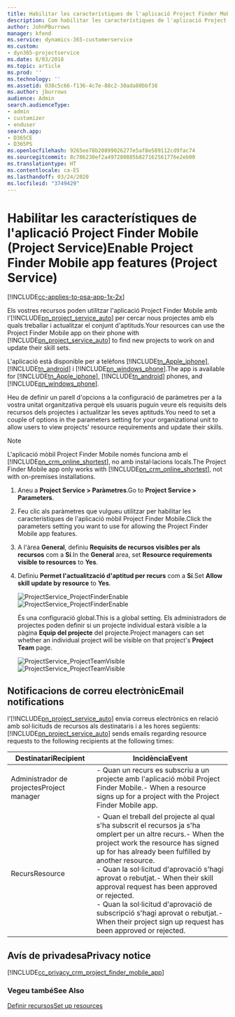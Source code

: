 ```yaml
---
title: Habilitar les característiques de l'aplicació Project Finder Mobile
description: Com habilitar les característiques de l'aplicació Project Finder Mobile per al Project Service
author: JohnPBurrows
manager: kfend
ms.service: dynamics-365-customerservice
ms.custom:
- dyn365-projectservice
ms.date: 8/03/2018
ms.topic: article
ms.prod: ''
ms.technology: ''
ms.assetid: 038c5c66-f136-4c7e-88c2-30ada80bbf38
ms.author: jburrows
audience: Admin
search.audienceType:
- admin
- customizer
- enduser
search.app:
- D365CE
- D365PS
ms.openlocfilehash: 9265ee78b20899026277e5af8e589112cd9fac74
ms.sourcegitcommit: 8c786230ef2a497280885b827162561776e2eb00
ms.translationtype: HT
ms.contentlocale: ca-ES
ms.lasthandoff: 03/24/2020
ms.locfileid: "3749429"
---
```

# <a name="enable-project-finder-mobile-app-features-project-service"></a><span data-ttu-id="e2da9-103">Habilitar les característiques de l'aplicació Project Finder Mobile (Project Service)</span><span class="sxs-lookup"><span data-stu-id="e2da9-103">Enable Project Finder Mobile app features (Project Service)</span></span>

[!INCLUDE[cc-applies-to-psa-app-1x-2x](../includes/cc-applies-to-psa-app-1x-2x.md)]

<span data-ttu-id="e2da9-104">Els vostres recursos poden utilitzar l'aplicació Project Finder Mobile amb l'[!INCLUDE[pn_project_service_auto](../includes/pn-project-service-auto.md)] per cercar nous projectes amb els quals treballar i actualitzar el conjunt d'aptituds.</span><span class="sxs-lookup"><span data-stu-id="e2da9-104">Your resources can use the Project Finder Mobile app on their phone with [!INCLUDE[pn_project_service_auto](../includes/pn-project-service-auto.md)] to find new projects to work on and update their skill sets.</span></span>  
  
 <span data-ttu-id="e2da9-105">L'aplicació està disponible per a telèfons [!INCLUDE[tn_Apple_iphone](../includes/tn-apple-iphone.md)], [!INCLUDE[tn_android](../includes/tn-android.md)] i [!INCLUDE[pn_windows_phone](../includes/pn-windows-phone.md)].</span><span class="sxs-lookup"><span data-stu-id="e2da9-105">The app is available for [!INCLUDE[tn_Apple_iphone](../includes/tn-apple-iphone.md)], [!INCLUDE[tn_android](../includes/tn-android.md)] phones, and [!INCLUDE[pn_windows_phone](../includes/pn-windows-phone.md)].</span></span>  
  
 <span data-ttu-id="e2da9-106">Heu de definir un parell d'opcions a la configuració de paràmetres per a la vostra unitat organitzativa perquè els usuaris puguin veure els requisits dels recursos dels projectes i actualitzar les seves aptituds.</span><span class="sxs-lookup"><span data-stu-id="e2da9-106">You need to set a couple of options in the parameters setting for your organizational unit to allow users to view projects' resource requirements and update their skills.</span></span>  
  
> [!NOTE]
>  <span data-ttu-id="e2da9-107">L'aplicació mòbil Project Finder Mobile només funciona amb el [!INCLUDE[pn_crm_online_shortest](../includes/pn-crm-online-shortest.md)], no amb instal·lacions locals.</span><span class="sxs-lookup"><span data-stu-id="e2da9-107">The Project Finder Mobile app only works with [!INCLUDE[pn_crm_online_shortest](../includes/pn-crm-online-shortest.md)], not with on-premises installations.</span></span>  
  
1. <span data-ttu-id="e2da9-108">Aneu a **Project Service > Paràmetres**.</span><span class="sxs-lookup"><span data-stu-id="e2da9-108">Go to **Project Service > Parameters**.</span></span>  
  
2. <span data-ttu-id="e2da9-109">Feu clic als paràmetres que vulgueu utilitzar per habilitar les característiques de l'aplicació mòbil Project Finder Mobile.</span><span class="sxs-lookup"><span data-stu-id="e2da9-109">Click the parameters setting you want to use for allowing the Project Finder Mobile app features.</span></span>  
  
3. <span data-ttu-id="e2da9-110">A l'àrea **General**, definiu **Requisits de recursos visibles per als recursos** com a **Sí**.</span><span class="sxs-lookup"><span data-stu-id="e2da9-110">In the **General** area, set **Resource requirements visible to resources** to **Yes**.</span></span>  
  
4. <span data-ttu-id="e2da9-111">Definiu **Permet l'actualització d'aptitud per recurs** com a **Sí**.</span><span class="sxs-lookup"><span data-stu-id="e2da9-111">Set **Allow skill update by resource** to **Yes**.</span></span>  
  
   <span data-ttu-id="e2da9-112">![ProjectService_ProjectFinderEnable](../project-service/media/project-service-project-finder-enable.png "ProjectService_ProjectFinderEnable")</span><span class="sxs-lookup"><span data-stu-id="e2da9-112">![ProjectService_ProjectFinderEnable](../project-service/media/project-service-project-finder-enable.png "ProjectService_ProjectFinderEnable")</span></span>  
  
   <span data-ttu-id="e2da9-113">És una configuració global.</span><span class="sxs-lookup"><span data-stu-id="e2da9-113">This is a global setting.</span></span> <span data-ttu-id="e2da9-114">Els administradors de projectes poden definir si un projecte individual estarà visible a la pàgina **Equip del projecte** del projecte.</span><span class="sxs-lookup"><span data-stu-id="e2da9-114">Project managers can set whether an individual project will be visible on that project's **Project Team** page.</span></span>  
  
   <span data-ttu-id="e2da9-115">![ProjectService_ProjectTeamVisible](../project-service/media/project-service-project-team-visible.png "ProjectService_ProjectTeamVisible")</span><span class="sxs-lookup"><span data-stu-id="e2da9-115">![ProjectService_ProjectTeamVisible](../project-service/media/project-service-project-team-visible.png "ProjectService_ProjectTeamVisible")</span></span>  
  
## <a name="email-notifications"></a><span data-ttu-id="e2da9-116">Notificacions de correu electrònic</span><span class="sxs-lookup"><span data-stu-id="e2da9-116">Email notifications</span></span>  
 <span data-ttu-id="e2da9-117">l'[!INCLUDE[pn_project_service_auto](../includes/pn-project-service-auto.md)] envia correus electrònics en relació amb sol·licituds de recursos als destinataris i a les hores següents:</span><span class="sxs-lookup"><span data-stu-id="e2da9-117">[!INCLUDE[pn_project_service_auto](../includes/pn-project-service-auto.md)] sends emails regarding resource requests to the following recipients at the following times:</span></span>  
  
|<span data-ttu-id="e2da9-118">Destinatari</span><span class="sxs-lookup"><span data-stu-id="e2da9-118">Recipient</span></span>|<span data-ttu-id="e2da9-119">Incidència</span><span class="sxs-lookup"><span data-stu-id="e2da9-119">Event</span></span>|  
|---------------|-----------|  
|<span data-ttu-id="e2da9-120">Administrador de projectes</span><span class="sxs-lookup"><span data-stu-id="e2da9-120">Project manager</span></span>|<span data-ttu-id="e2da9-121">-   Quan un recurs es subscriu a un projecte amb l'aplicació mòbil Project Finder Mobile.</span><span class="sxs-lookup"><span data-stu-id="e2da9-121">-   When a resource signs up for a project with the Project Finder Mobile app.</span></span>|  
|<span data-ttu-id="e2da9-122">Recurs</span><span class="sxs-lookup"><span data-stu-id="e2da9-122">Resource</span></span>|<span data-ttu-id="e2da9-123">-   Quan el treball del projecte al qual s'ha subscrit el recursos ja s'ha omplert per un altre recurs.</span><span class="sxs-lookup"><span data-stu-id="e2da9-123">-   When the project work the resource has signed up for has already been fulfilled by another resource.</span></span><br /><span data-ttu-id="e2da9-124">-   Quan la sol·licitud d'aprovació s'hagi aprovat o rebutjat.</span><span class="sxs-lookup"><span data-stu-id="e2da9-124">-   When their skill approval request has been approved or rejected.</span></span><br /><span data-ttu-id="e2da9-125">-   Quan la sol·licitud d'aprovació de subscripció s'hagi aprovat o rebutjat.</span><span class="sxs-lookup"><span data-stu-id="e2da9-125">-   When their project sign up request has been approved or rejected.</span></span>|  
  
## <a name="privacy-notice"></a><span data-ttu-id="e2da9-126">Avís de privadesa</span><span class="sxs-lookup"><span data-stu-id="e2da9-126">Privacy notice</span></span>  
 [!INCLUDE[cc_privacy_crm_project_finder_mobile_app](../includes/cc-privacy-crm-project-finder-mobile-app.md)]  
  
### <a name="see-also"></a><span data-ttu-id="e2da9-127">Vegeu també</span><span class="sxs-lookup"><span data-stu-id="e2da9-127">See Also</span></span>  
 [<span data-ttu-id="e2da9-128">Definir recursos</span><span class="sxs-lookup"><span data-stu-id="e2da9-128">Set up resources</span></span>](../project-service/set-up-resources.md)
